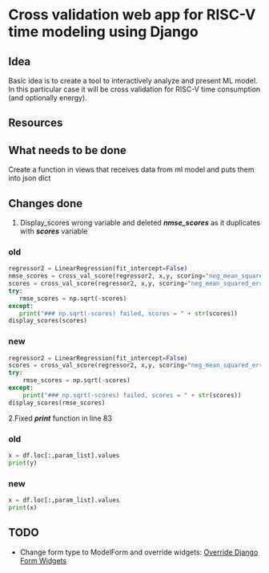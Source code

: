 # Cross validation web app for RISC-V time modeling using Django

## Idea
Basic idea is to create a tool to interactively analyze and present ML model. In this particular case it will be cross validation for RISC-V time consumption (and optionally energy).
## Resources

## What needs to be done
Create a function in views that receives data from ml model and puts them into json dict
## Changes done

1. Display_scores wrong variable and deleted ***nmse_scores*** as it duplicates with ***scores*** variable
### old
 ```python
regressor2 = LinearRegression(fit_intercept=False)
nmse_scores = cross_val_score(regressor2, x,y, scoring="neg_mean_squared_error", cv=10)
scores = cross_val_score(regressor2, x,y, scoring="neg_mean_squared_error", cv=10)
try:
    rmse_scores = np.sqrt(-scores)
except:
    print("### np.sqrt(-scores) failed, scores = " + str(scores))
display_scores(scores)
```
### new
```python
regressor2 = LinearRegression(fit_intercept=False)
scores = cross_val_score(regressor2, x,y, scoring="neg_mean_squared_error", cv=10)
try:
    rmse_scores = np.sqrt(-scores)
except:
    print("### np.sqrt(-scores) failed, scores = " + str(scores))
display_scores(rmse_scores)
```

2.Fixed ***print*** function in line 83

### old
```python
x = df.loc[:,param_list].values
print(y)
```

### new
```python
x = df.loc[:,param_list].values
print(x)
```



## TODO
- Change form type to ModelForm and override widgets: [Override Django Form Widgets](https://stackoverflow.com/questions/9878475/django-modelform-override-widget)
